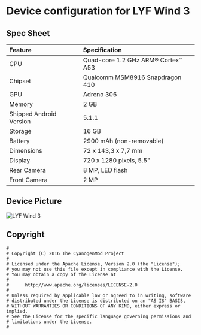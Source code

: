 # Device configuration for LYF Wind 3

## Spec Sheet

| Feature                 | Specification                     |
| :---------------------- | :-------------------------------- |
| CPU                     | Quad-core 1.2 GHz ARM® Cortex™ A53|
| Chipset                 | Qualcomm MSM8916 Snapdragon 410   |
| GPU                     | Adreno 306                        |
| Memory                  | 2 GB                              |
| Shipped Android Version | 5.1.1                             |
| Storage                 | 16 GB                             |
| Battery                 | 2900 mAh (non-removable)          |
| Dimensions              | 72 x 143,3 x 7,7 mm               |
| Display                 | 720 x 1280 pixels, 5.5"           |
| Rear Camera             | 8 MP, LED flash                   |
| Front Camera            | 2 MP                              |

## Device Picture

![LYF Wind 3](https://n1.sdlcdn.com/imgs/d/4/1/679362035197_1-fa06b.jpg "LYF Wind 3")

## Copyright

```
#
# Copyright (C) 2016 The CyanogenMod Project
#
# Licensed under the Apache License, Version 2.0 (the "License");
# you may not use this file except in compliance with the License.
# You may obtain a copy of the License at
#
#      http://www.apache.org/licenses/LICENSE-2.0
#
# Unless required by applicable law or agreed to in writing, software
# distributed under the License is distributed on an "AS IS" BASIS,
# WITHOUT WARRANTIES OR CONDITIONS OF ANY KIND, either express or implied.
# See the License for the specific language governing permissions and
# limitations under the License.
#
